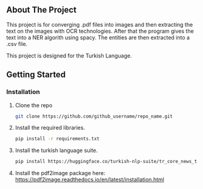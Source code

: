 <!-- ABOUT THE PROJECT -->
## About The Project


This project is for converging .pdf files into images and then extracting the text on the images with OCR technologies. After that the program gives the text into a NER algorith using spacy. The entities are then extracted into a .csv file.

This project is designed for the Turkish Language.


<!-- GETTING STARTED -->
## Getting Started

### Installation

1. Clone the repo
   ```sh
   git clone https://github.com/github_username/repo_name.git
   ```

2. Install the required libraries.
   ```sh
   pip install -r requirements.txt
   ```
3. Install the turkish language suite.
    ```sh
   pip install https://huggingface.co/turkish-nlp-suite/tr_core_news_trf
   ```

4. Install the pdf2image package here: https://pdf2image.readthedocs.io/en/latest/installation.html

